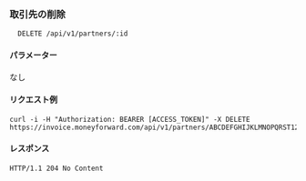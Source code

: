 ### 取引先の削除
```
  DELETE /api/v1/partners/:id
```

#### パラメーター
なし

#### リクエスト例
```
curl -i -H "Authorization: BEARER [ACCESS_TOKEN]" -X DELETE https://invoice.moneyforward.com/api/v1/partners/ABCDEFGHIJKLMNOPQRST123
```

#### レスポンス
```
HTTP/1.1 204 No Content
```
